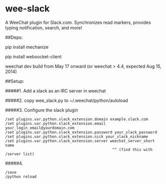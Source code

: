 wee-slack
=========

A WeeChat plugin for Slack.com. Synchronizes read markers, provides typing notification, search, and more!


##Deps:

pip install mechanize

pip install websocket-client

weechat dev build from May 17 onward (or weechat > 4.4, expected Aug 15, 2014)

##Setup:

#####1. Add a slack as an IRC server in weechat

#####2. copy wee_slack.py to ~/.weechat/python/autoload

#####3. Configure the slack plugin

    /set plugins.var.python.slack_extension.domain example.slack.com
    /set plugins.var.python.slack_extension.email your_login_email@yourdomain.com
    /set plugins.var.python.slack_extension.password your_slack_password
    /set plugins.var.python.slack_extension.nick your_slack_nickname
    /set plugins.var.python.slack_extension.server weechat_server_short name
                                                    ^^ (find this with /server list)

#####4.
    
    /save
    /python reload
    
